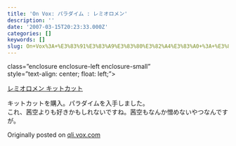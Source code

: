 ```yaml
---
title: 'On Vox: パラダイム : レミオロメン'
description: ''
date: '2007-03-15T20:23:33.000Z'
categories: []
keywords: []
slug: On+Vox%3A+%E3%83%91%E3%83%A9%E3%83%80%E3%82%A4%E3%83%A0+%3A+%E3%83%AC%E3%83%9F%E3%82%AA%E3%83%AD%E3%83%A1%E3%83%B3
---
```

class=”enclosure enclosure-left enclosure-small”  
style=”text-align: center; float: left;”>

[レミオロメン キットカット](http://qli.vox.com/library/photo/6a00c225200a1d549d00cd971a64164cd5.html "レミオロメン キットカット")

キットカットを購入。パラダイムを入手しました。  
これ、茜空よりも好きかもしれないですね。茜空もなんか憎めないやつなんですが。

Originally posted on [qli.vox.com](http://qli.vox.com/library/post/%E3%83%91%E3%83%A9%E3%83%80%E3%82%A4%E3%83%A0-%E3%83%AC%E3%83%9F%E3%82%AA%E3%83%AD%E3%83%A1%E3%83%B3.html)